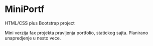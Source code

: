 # MiniPortf

HTML/CSS plus Bootstrap project

Mini verzija fax projekta pravljenja portfolio, statickog sajta. Planirano unapredjenje u nesto vece. 

